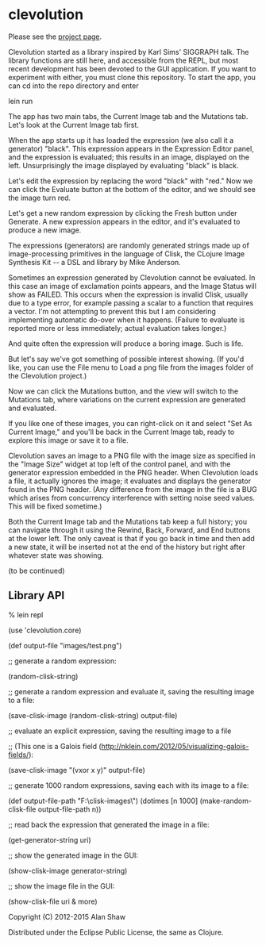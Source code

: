 # clevolution

<p>Please see the <a href="http://nodename.github.io/clevolution/">project page</a>.</p>

Clevolution started as a library inspired by Karl Sims' SIGGRAPH talk.
The library functions are still here, and accessible from the REPL,
but most recent development has been devoted to the GUI application.
If you want to experiment with either, you must clone this repository.
To start the app, you can cd into the repo directory and enter

lein run

The app has two main tabs, the Current Image tab and the Mutations tab.
Let's look at the Current Image tab first.

When the app starts up it has loaded the expression (we also call it a generator) "black".
This expression appears in the Expression Editor panel, and the expression is evaluated;
this results in an image, displayed on the left.
Unsurprisingly the image displayed by evaluating "black" is black.

Let's edit the expression by replacing the word "black" with "red."
Now we can click the Evaluate button at the bottom of the editor,
and we should see the image turn red.

Let's get a new random expression by clicking the Fresh button under Generate.
A new expression appears in the editor, and it's evaluated to produce a new image.

The expressions (generators) are randomly generated strings made up of image-processing
primitives in the language of Clisk, the CLojure Image Synthesis Kit -- a DSL and library by Mike Anderson.

Sometimes an expression generated by Clevolution cannot be evaluated.
In this case an image of exclamation points appears, and the Image Status will show as FAILED.
This occurs when the expression is invalid Clisk, usually due to a type error,
for example passing a scalar to a function that requires a vector.
I'm not attempting to prevent this but I am considering implementing automatic
do-over when it happens. (Failure to evaluate is reported more or less immediately;
actual evaluation takes longer.)

And quite often the expression will produce a boring image. Such is life.

But let's say we've got something of possible interest showing.
(If you'd like, you can use the File menu to Load a png file from the images folder of the
Clevolution project.)

Now we can click the Mutations button, and the view will switch to the Mutations tab,
where variations on the current expression are generated and evaluated.

If you like one of these images, you can right-click on it and select "Set As Current Image,"
and you'll be back in the Current Image tab, ready to explore this image or save it to a file.

Clevolution saves an image to a PNG file with the image size as specified in the "Image Size"
widget at top left of the control panel, and with the generator expression embedded in the
PNG header. When Clevolution loads a file, it actually ignores the image; it evaluates
and displays the generator found in the PNG header. (Any difference from the image in the file
is a BUG which arises from concurrency interference with setting noise seed values.
This will be fixed sometime.)


Both the Current Image tab and the Mutations tab keep a full history; you can navigate through it
using the Rewind, Back, Forward, and End buttons at the lower left.
The only caveat is that if you go back in time and then add a new state, it will be inserted
not at the end of the history but right after whatever state was showing.

(to be continued)



## Library API

% lein repl

  (use 'clevolution.core)

  (def output-file "images/test.png")


  ;; generate a random expression:
  
  (random-clisk-string)

  ;; generate a random expression and evaluate it, saving the resulting image to a file:
  
  (save-clisk-image (random-clisk-string) output-file)

  ;; evaluate an explicit expression, saving the resulting image to a file
  
  ;; (This one is a Galois field (http://nklein.com/2012/05/visualizing-galois-fields/):
  
  (save-clisk-image "(vxor x y)" output-file)

  ;; generate 1000 random expressions, saving each with its image to a file:
  
  (def output-file-path "F:\\clisk-images\\")
  (dotimes [n 1000]
    (make-random-clisk-file output-file-path n))

  ;; read back the expression that generated the image in a file:
  
  (get-generator-string uri)
  
  ;; show the generated image in the GUI:
  
  (show-clisk-image generator-string)
  
  ;; show the image file in the GUI:
  
  (show-clisk-file uri & more) 




Copyright (C) 2012-2015 Alan Shaw

Distributed under the Eclipse Public License, the same as Clojure.